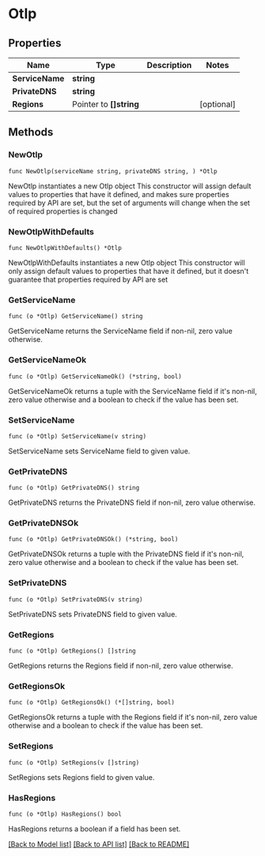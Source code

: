 # Otlp

## Properties

Name | Type | Description | Notes
------------ | ------------- | ------------- | -------------
**ServiceName** | **string** |  | 
**PrivateDNS** | **string** |  | 
**Regions** | Pointer to **[]string** |  | [optional] 

## Methods

### NewOtlp

`func NewOtlp(serviceName string, privateDNS string, ) *Otlp`

NewOtlp instantiates a new Otlp object
This constructor will assign default values to properties that have it defined,
and makes sure properties required by API are set, but the set of arguments
will change when the set of required properties is changed

### NewOtlpWithDefaults

`func NewOtlpWithDefaults() *Otlp`

NewOtlpWithDefaults instantiates a new Otlp object
This constructor will only assign default values to properties that have it defined,
but it doesn't guarantee that properties required by API are set

### GetServiceName

`func (o *Otlp) GetServiceName() string`

GetServiceName returns the ServiceName field if non-nil, zero value otherwise.

### GetServiceNameOk

`func (o *Otlp) GetServiceNameOk() (*string, bool)`

GetServiceNameOk returns a tuple with the ServiceName field if it's non-nil, zero value otherwise
and a boolean to check if the value has been set.

### SetServiceName

`func (o *Otlp) SetServiceName(v string)`

SetServiceName sets ServiceName field to given value.


### GetPrivateDNS

`func (o *Otlp) GetPrivateDNS() string`

GetPrivateDNS returns the PrivateDNS field if non-nil, zero value otherwise.

### GetPrivateDNSOk

`func (o *Otlp) GetPrivateDNSOk() (*string, bool)`

GetPrivateDNSOk returns a tuple with the PrivateDNS field if it's non-nil, zero value otherwise
and a boolean to check if the value has been set.

### SetPrivateDNS

`func (o *Otlp) SetPrivateDNS(v string)`

SetPrivateDNS sets PrivateDNS field to given value.


### GetRegions

`func (o *Otlp) GetRegions() []string`

GetRegions returns the Regions field if non-nil, zero value otherwise.

### GetRegionsOk

`func (o *Otlp) GetRegionsOk() (*[]string, bool)`

GetRegionsOk returns a tuple with the Regions field if it's non-nil, zero value otherwise
and a boolean to check if the value has been set.

### SetRegions

`func (o *Otlp) SetRegions(v []string)`

SetRegions sets Regions field to given value.

### HasRegions

`func (o *Otlp) HasRegions() bool`

HasRegions returns a boolean if a field has been set.


[[Back to Model list]](../README.md#documentation-for-models) [[Back to API list]](../README.md#documentation-for-api-endpoints) [[Back to README]](../README.md)


